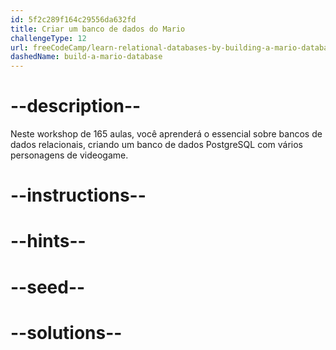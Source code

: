 ```yaml
---
id: 5f2c289f164c29556da632fd
title: Criar um banco de dados do Mario
challengeType: 12
url: freeCodeCamp/learn-relational-databases-by-building-a-mario-database
dashedName: build-a-mario-database
---
```


# --description--

Neste workshop de 165 aulas, você aprenderá o essencial sobre bancos de dados relacionais, criando um banco de dados PostgreSQL com vários personagens de videogame.

# --instructions--

# --hints--

# --seed--

# --solutions--
